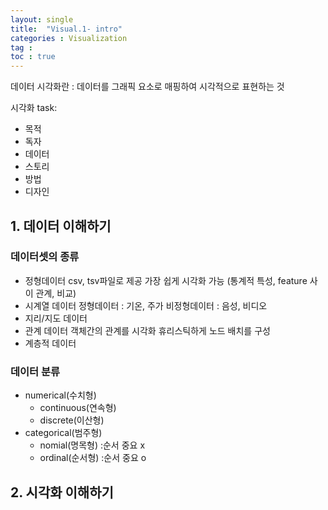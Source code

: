 ```yaml
---
layout: single
title:  "Visual.1- intro"
categories : Visualization
tag : 
toc : true
---
```


데이터 시각화란
: 데이터를 그래픽 요소로 매핑하여 시각적으로 표현하는 것

시각화 task:
+ 목적
+ 독자
+ 데이터
+ 스토리
+ 방법
+ 디자인

## 1. 데이터 이해하기

### 데이터셋의 종류
+ 정형데이터
csv, tsv파일로 제공
가장 쉽게 시각화 가능
(통계적 특성, feature 사이 관계, 비교)
+ 시계열 데이터
정형데이터 : 기온, 주가
비정형데이터 : 음성, 비디오
+ 지리/지도 데이터
+ 관계 데이터
객체간의 관계를 시각화
휴리스틱하게 노드 배치를 구성
+ 계층적 데이터

### 데이터 분류
+ numerical(수치형)
	+ continuous(연속형)
	+ discrete(이산형)
+ categorical(범주형)
	+ nomial(명목형) :순서 중요 x
	+ ordinal(순서형) :순서 중요 o

## 2. 시각화 이해하기

